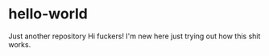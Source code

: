 # hello-world
Just another repository
 Hi fuckers!
 I'm new here just trying out how this shit works.
